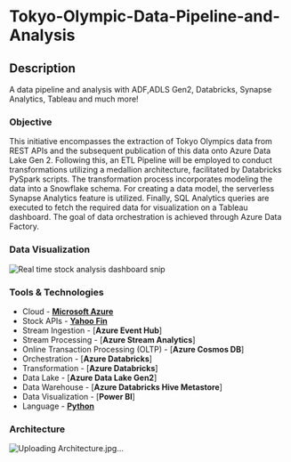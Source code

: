 # Tokyo-Olympic-Data-Pipeline-and-Analysis

## Description
A data pipeline and analysis with ADF,ADLS Gen2, Databricks, Synapse Analytics, Tableau and much more!

### Objective

This initiative encompasses the extraction of Tokyo Olympics data from REST APIs and the subsequent publication of this data onto Azure Data Lake Gen 2. Following this, an ETL Pipeline will be employed to conduct transformations utilizing a medallion architecture, facilitated by Databricks PySpark scripts. The transformation process incorporates modeling the data into a Snowflake schema. For creating a data model, the serverless Synapse Analytics feature is utilized. Finally, SQL Analytics queries are executed to fetch the required data for visualization on a Tableau dashboard. The goal of data orchestration is achieved through Azure Data Factory.

### Data Visualization

![Real time stock analysis dashboard snip](https://github.com/neelpdesai/Stock-Market-Data-Pipeline-and-Analysis/assets/137664550/209a618f-273b-493c-b1b6-af45499c6d21)


### Tools & Technologies

- Cloud - [**Microsoft Azure**](https://azure.microsoft.com/)
- Stock APIs - [**Yahoo Fin**](https://developer.yahoo.com/api/)
- Stream Ingestion - [**Azure Event Hub**]
- Stream Processing - [**Azure Stream Analytics**]
- Online Transaction Processing (OLTP) - [**Azure Cosmos DB**]
- Orchestration - [**Azure Databricks**]
- Transformation - [**Azure Databricks**]
- Data Lake - [**Azure Data Lake Gen2**]
- Data Warehouse - [**Azure Databricks Hive Metastore**]
- Data Visualization - [**Power BI**]
- Language - [**Python**](https://www.python.org)

### Architecture

![Uploading Architecture.jpg…]()